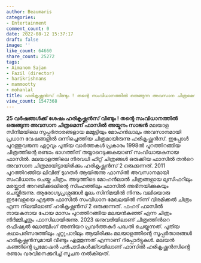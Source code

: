 ```yaml
---
author: Beaumaris
categories:
- Entertainment
comment_count: 0
date: 2022-08-12 15:37:17
draft: false
image: ''
like_count: 64660
share_count: 25272
tags:
- Aimanom Sajan
- Fazil (director)
- harikrishnans
- mammootty
- mohanlal
title: ഹരികൃഷ്ണൻസ് വീണ്ടും ! തന്റെ സംവിധാനത്തിൽ ഒരുങ്ങുന്ന അവസാന ചിത്രമെന്ന് ഫാസിൽ
view_count: 1547368
---
```


**25 വർഷങ്ങൾക്ക് ശേഷം ഹരികൃഷ്ണൻസ് വീണ്ടും ! തന്റെ സംവിധാനത്തിൽ ഒരുങ്ങുന്ന അവസാന ചിത്രമെന്ന് ഫാസിൽ** **അയ്മനം സാജൻ** മലയാള സിനിമയിലെ സൂപ്പർതാരങ്ങളായ മമ്മൂട്ടിയും മോഹൻലാലും അവസാനമായി പ്രധാന വേഷങ്ങളിൽ ഒന്നിച്ചെത്തിയ ചിത്രമായിരുന്നു ഹരികൃഷ്ണൻസ്. ഇപ്പോൾ പുറത്തുവരുന്ന ഏറ്റവും പുതിയ വാർത്തകൾ പ്രകാരം 1998ൽ പുറത്തിറങ്ങിയ ചിത്രത്തിന്റെ രണ്ടാം ഭാഗത്തിന് തയ്യാറെടുക്കുകയാണ് സംവിധായകനായ ഫാസിൽ. മലയാളത്തിലെ നിരവധി ഹിറ്റ് ചിത്രങ്ങൾ ഒരുക്കിയ ഫാസിൽ തൻറെ അവസാന ചിത്രമായിട്ടായിരിക്കും ഹരികൃഷ്ണൻസ് 2 ഒരുക്കുന്നത്. 2011 പുറത്തിറങ്ങിയ ലിവിങ് ടുഗതർ ആയിരുന്നു ഫാസിൽ അവസാനമായി സംവിധാനം ചെയ്ത ചിത്രം. അടുത്തിടെ മോഹൻലാൽ ചിത്രങ്ങളായ ലൂസിഫറിലും മരയ്ക്കാർ അറബിക്കടലിന്റെ സിംഹത്തിലും ഫാസിൽ അഭിനയിക്കുകയും ചെയ്തിരുന്നു. ആരോഗ്യപ്രശ്നങ്ങൾ മൂലം സിനിമയിൽ നിന്നും വലിയൊരു ഇടവേളയെ എടുത്ത ഫാസിൽ സംവിധാന മേഖലയിൽ നിന്ന് വിരമിക്കൽ ചിത്രം എന്ന നിലയിലാണ് ഹരികൃഷ്ണൻസ് 2 ഒരുക്കുന്നത്. ഫഹദ് ഫാസിൽ നായകനായ പോയ മാസം പുറത്തിറങ്ങിയ മലയൻകുഞ്ഞ് എന്ന ചിത്രം നിർമ്മിച്ചതും ഫാസിലായിരുന്നു. 2023 ജനുവരിയിലാണ് ചിത്രത്തിൻറെ ഒഫീഷ്യൽ ലോഞ്ചിംഗ് അണിയറ പ്രവർത്തകർ പദ്ധതി ചെയ്യുന്നത്. പുതിയ കഥാപരിസരത്തിലും ചുറ്റുപാടിലും ആയിരിക്കും മലയാളത്തിന്റെ സൂപ്പർതാരങ്ങൾ ഹരികൃഷ്ണൻസുമായി വീണ്ടും എത്തുന്നത് എന്നാണ് റിപ്പോർട്ടുകൾ. മലയൻ കുഞ്ഞിൻ്റെ പ്രമോഷൻ പരിപാടികൾക്കിടയിലാണ് ഫാസിൽ ഹരികൃഷ്ണൻസിൻ്റെ രണ്ടാം വരവിനെക്കുറിച്ച് സൂചന നൽകിയത്. &nbsp;